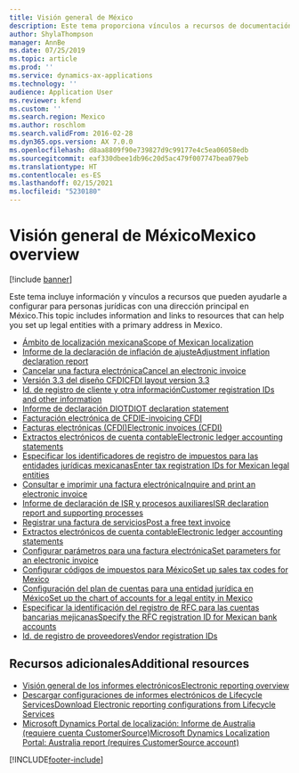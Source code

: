 ```yaml
---
title: Visión general de México
description: Este tema proporciona vínculos a recursos de documentación para México de Microsoft Dynamics 365 Finance.
author: ShylaThompson
manager: AnnBe
ms.date: 07/25/2019
ms.topic: article
ms.prod: ''
ms.service: dynamics-ax-applications
ms.technology: ''
audience: Application User
ms.reviewer: kfend
ms.custom: ''
ms.search.region: Mexico
ms.author: roschlom
ms.search.validFrom: 2016-02-28
ms.dyn365.ops.version: AX 7.0.0
ms.openlocfilehash: d8aa8809f90e739827d9c99177e4c5ea06058edb
ms.sourcegitcommit: eaf330dbee1db96c20d5ac479f007747bea079eb
ms.translationtype: HT
ms.contentlocale: es-ES
ms.lasthandoff: 02/15/2021
ms.locfileid: "5230180"
---
```

# <a name="mexico-overview"></a><span data-ttu-id="48ef5-103">Visión general de México</span><span class="sxs-lookup"><span data-stu-id="48ef5-103">Mexico overview</span></span>

[!include [banner](../includes/banner.md)]

<span data-ttu-id="48ef5-104">Este tema incluye información y vínculos a recursos que pueden ayudarle a configurar para personas jurídicas con una dirección principal en México.</span><span class="sxs-lookup"><span data-stu-id="48ef5-104">This topic includes information and links to resources that can help you set up legal entities with a primary address in Mexico.</span></span> 


- [<span data-ttu-id="48ef5-105">Ámbito de localización mexicana</span><span class="sxs-lookup"><span data-stu-id="48ef5-105">Scope of Mexican localization</span></span>](latam-mex-scope.md)
- [<span data-ttu-id="48ef5-106">Informe de la declaración de inflación de ajuste</span><span class="sxs-lookup"><span data-stu-id="48ef5-106">Adjustment inflation declaration report</span></span>](latam-mex-adjustment-inflation-declaration-report.md)
- [<span data-ttu-id="48ef5-107">Cancelar una factura electrónica</span><span class="sxs-lookup"><span data-stu-id="48ef5-107">Cancel an electronic invoice</span></span>](tasks/mx-00010-cancel-electronic-invoice.md)
- [<span data-ttu-id="48ef5-108">Versión 3.3 del diseño CFDI</span><span class="sxs-lookup"><span data-stu-id="48ef5-108">CFDI layout version 3.3</span></span>](latam-mex-cfdi-3-3.md)
- [<span data-ttu-id="48ef5-109">Id. de registro de cliente y otra información</span><span class="sxs-lookup"><span data-stu-id="48ef5-109">Customer registration IDs and other information</span></span>](tasks/mx-00007-customer-registration-ids-other-information.md)
- [<span data-ttu-id="48ef5-110">Informe de declaración DIOT</span><span class="sxs-lookup"><span data-stu-id="48ef5-110">DIOT declaration statement</span></span>](latam-mex-diot-declaration-statement.md)
- [<span data-ttu-id="48ef5-111">Facturación electrónica de CFDI</span><span class="sxs-lookup"><span data-stu-id="48ef5-111">E-invoicing CFDI</span></span>](tasks/mx-00010-e-invoicing-cfdi.md)
- [<span data-ttu-id="48ef5-112">Facturas electrónicas (CFDI)</span><span class="sxs-lookup"><span data-stu-id="48ef5-112">Electronic invoices (CFDI)</span></span>](latam-mex-CFDI-electronic-invoices.md)
- [<span data-ttu-id="48ef5-113">Extractos electrónicos de cuenta contable</span><span class="sxs-lookup"><span data-stu-id="48ef5-113">Electronic ledger accounting statements</span></span>](latam-mex-electronic-ledger-accounting-statements.md)
- [<span data-ttu-id="48ef5-114">Especificar los identificadores de registro de impuestos para las entidades jurídicas mexicanas</span><span class="sxs-lookup"><span data-stu-id="48ef5-114">Enter tax registration IDs for Mexican legal entities</span></span>](tasks/mx-00010-enter-tax-registration-ids-mexican-legal-entities.md)
- [<span data-ttu-id="48ef5-115">Consultar e imprimir una factura electrónica</span><span class="sxs-lookup"><span data-stu-id="48ef5-115">Inquire and print an electronic invoice</span></span>](tasks/mx-00010-inquire-print-electronic-invoice.md)
- [<span data-ttu-id="48ef5-116">Informe de declaración de ISR y procesos auxiliares</span><span class="sxs-lookup"><span data-stu-id="48ef5-116">ISR declaration report and supporting processes</span></span>](latam-mex-isr-declaration-report-supporting-processes.md)
- [<span data-ttu-id="48ef5-117">Registrar una factura de servicios</span><span class="sxs-lookup"><span data-stu-id="48ef5-117">Post a free text invoice</span></span>](tasks/mx-00010-post-free-text-invoice.md)
- [<span data-ttu-id="48ef5-118">Extractos electrónicos de cuenta contable</span><span class="sxs-lookup"><span data-stu-id="48ef5-118">Electronic ledger accounting statements</span></span>](latam-mex-electronic-ledger-accounting-statements.md)
- [<span data-ttu-id="48ef5-119">Configurar parámetros para una factura electrónica</span><span class="sxs-lookup"><span data-stu-id="48ef5-119">Set parameters for an electronic invoice</span></span>](tasks/mx-00010-set-parameters-electronic-invoice.md)
- [<span data-ttu-id="48ef5-120">Configurar códigos de impuestos para México</span><span class="sxs-lookup"><span data-stu-id="48ef5-120">Set up sales tax codes for Mexico</span></span>](tasks/mx-00006-sales-tax-code.md)
- [<span data-ttu-id="48ef5-121">Configuración del plan de cuentas para una entidad jurídica en México</span><span class="sxs-lookup"><span data-stu-id="48ef5-121">Set up the chart of accounts for a legal entity in Mexico</span></span>](tasks/mx-00020-chart-accounts-legal-entity-mexico.md)
- [<span data-ttu-id="48ef5-122">Especificar la identificación del registro de RFC para las cuentas bancarias mejicanas</span><span class="sxs-lookup"><span data-stu-id="48ef5-122">Specify the RFC registration ID for Mexican bank accounts</span></span>](tasks/mx-00020-specify-rfc-registration-id-mexican-bank-accounts.md)
- [<span data-ttu-id="48ef5-123">Id. de registro de proveedores</span><span class="sxs-lookup"><span data-stu-id="48ef5-123">Vendor registration IDs</span></span>](tasks/mx-00008-vendor-registration-ids.md)

## <a name="additional-resources"></a><span data-ttu-id="48ef5-124">Recursos adicionales</span><span class="sxs-lookup"><span data-stu-id="48ef5-124">Additional resources</span></span>

- [<span data-ttu-id="48ef5-125">Visión general de los informes electrónicos</span><span class="sxs-lookup"><span data-stu-id="48ef5-125">Electronic reporting overview</span></span>](../../dev-itpro/analytics/general-electronic-reporting.md)
- [<span data-ttu-id="48ef5-126">Descargar configuraciones de informes electrónicos de Lifecycle Services</span><span class="sxs-lookup"><span data-stu-id="48ef5-126">Download Electronic reporting configurations from Lifecycle Services</span></span>](../../dev-itpro/analytics/download-electronic-reporting-configuration-lcs.md)
- [<span data-ttu-id="48ef5-127">Microsoft Dynamics Portal de localización: Informe de Australia (requiere cuenta CustomerSource)</span><span class="sxs-lookup"><span data-stu-id="48ef5-127">Microsoft Dynamics Localization Portal: Australia report (requires CustomerSource account)</span></span>](https://mbs.microsoft.com/files/customer/AX/Support/supportnews/mexico.html)


[!INCLUDE[footer-include](../../includes/footer-banner.md)]